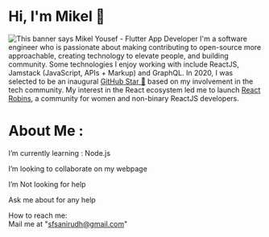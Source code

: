 
# Hi, I'm Mikel 👋 

<img src="" alt="This banner says Mikel Yousef - Flutter App Developer">
I'm a software engineer who is passionate about making contributing to open-source more approachable, creating technology to elevate people, and building community. Some technologies I enjoy working with include ReactJS, Jamstack (JavaScript, APIs + Markup) and GraphQL. In 2020, I was selected to be an inaugural <a href="https://stars.github.com/">GitHub Star 🌟</a> based on my involvement in the tech community.  My interest in the React ecosystem led me to launch <a href="https://www.reactrobins.com/">React Robins</a>, a community for women and non-binary ReactJS developers.

# About Me :  
   I’m currently learning : Node.js

   I’m looking to collaborate on my webpage

   I’m Not looking for help

   Ask me about for any help

   How to reach me:  
  Mail me at "sfsanirudh@gmail.com" 
